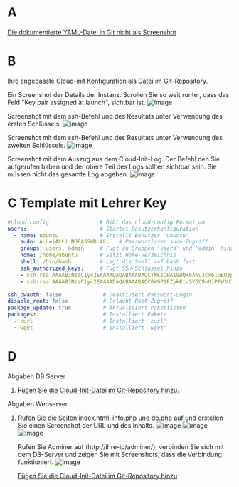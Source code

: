 # A
[Die dokumentierte YAML-Datei in Git nicht als Screenshot](https://github.com/AndrinRueeggNoser/m364Andrin/blob/main/cloud-init.yaml)

# B

[Ihre angepasste Cloud-init Konfiguration als Datei im Git-Repository.](https://github.com/AndrinRueeggNoser/m364Andrin/blob/main/cloud-init1.yaml)

Ein Screenshot der Details der Instanz. Scrollen Sie so weit runter, dass das Feld "Key pair assigned at launch", sichtbar ist.
![image](https://github.com/user-attachments/assets/b1339de6-b48a-471a-a802-d112eacda235)

Screenshot mit dem ssh-Befehl und des Resultats unter Verwendung des ersten Schlüssels.
![image](https://github.com/user-attachments/assets/1e2e20da-1502-4b8f-91c2-e2d97f243b60)

Screenshot mit dem ssh-Befehl und des Resultats unter Verwendung des zweiten Schlüssels.
![image](https://github.com/user-attachments/assets/036990fd-03a1-4ce8-9343-48eafffcc689)


Screenshot mit dem Auszug aus dem Cloud-Init-Log. Der Befehl den Sie aufgerufen haben und der obere Teil des Logs sollten sichtbar sein. Sie müssen nicht das gesamte Log abgeben.
![image](https://github.com/user-attachments/assets/c4104570-a171-4972-9178-2e8e40a0ef78)

# C Template mit Lehrer Key

``` yaml
#cloud-config                # Gibt das cloud-config Format an
users:                       # Startet Benutzerkonfiguration
  - name: ubuntu             # Erstellt Benutzer 'ubuntu'
    sudo: ALL=(ALL) NOPASSWD:ALL   # Passwortloser sudo-Zugriff
    groups: users, admin     # Fügt zu Gruppen 'users' und 'admin' hinzu
    home: /home/ubuntu       # Setzt Home-Verzeichnis
    shell: /bin/bash         # Legt die Shell auf bash fest
    ssh_authorized_keys:     # Fügt SSH-Schlüssel hinzu
    - ssh-rsa AAAAB3NzaC1yc2EAAAADAQABAAABAQCYMKzOHA19DQ+bANuJcx61uEUzpK90N3hluIyszAndXqHEp3e3eYWpfA05veCKpiPpcZSoBYXK7wZ/3N6N/SEQaXGiytP5cPXaJzh4RAZ9OaVE1z9dQqfytZTsNeWyYvsWkCRhTQJFZ41D1EyjhUj0vREDaQu5UHoyyt2efmVAlMBAKAz9D07dtnL9AU/q0j6MXriHyHdbww3MQ8hvsmhWL5FLskJ6/udvjNKwXAPyO0i3Ro5vUlMb5S7AV4Rh/meId9vT3iRccqreovky++BNgJxI/K/ygUW43OecSt9ZE9yIt3D0SC8AJpbwCLOLrSQkMh5gzRMtTzMN31LjV+Ud aws-key     # Öffentlicher SSH-Schlüssel
    - ssh-rsa AAAAB3NzaC1yc2EAAAADAQABAAABAQC0WGP1EZykEtv5YGC9nMiPFW3U3DmZNzKFO5nEu6uozEHh4jLZzPNHSrfFTuQ2GnRDSt+XbOtTLdcj26+iPNiFoFha42aCIzYjt6V8Z+SQ9pzF4jPPzxwXfDdkEWylgoNnZ+4MG1lNFqa8aO7F62tX0Yj5khjC0Bs7Mb2cHLx1XZaxJV6qSaulDuBbLYe8QUZXkMc7wmob3PM0kflfolR3LE7LResIHWa4j4FL6r5cQmFlDU2BDPpKMFMGUfRSFiUtaWBNXFOWHQBC2+uKmuMPYP4vJC9sBgqMvPN/X2KyemqdMvdKXnCfrzadHuSSJYEzD64Cve5Zl9yVvY4AqyBD aws-key  #Lehrer Schlüssel

ssh_pwauth: false             # Deaktiviert Passwort-Login
disable_root: false           # Erlaubt Root-Zugriff
package_update: true          # Aktualisiert Paketlisten
packages:                     # Installiert Pakete
  - curl                      # Installiert 'curl'
  - wget                      # Installiert 'wget'
```

# D
Abgaben DB Server
1. [Fügen Sie die Cloud-Init-Datei im Git-Repository hinzu.](https://github.com/AndrinRueeggNoser/m364Andrin/blob/main/cloud-init-db.yaml)
   
Abgaben Webserver
1. Rufen Sie die Seiten index.html, info.php und db.php auf und erstellen Sie einen Screenshot der URL und des Inhalts.
    ![image](https://github.com/user-attachments/assets/7be09344-81f2-4069-acb7-ba48609a4f9e)
    ![image](https://github.com/user-attachments/assets/e55b3441-f9a8-4132-8615-529d1e9a3590)
    ![image](https://github.com/user-attachments/assets/41e71d24-bf36-4c0b-8415-d8c3eb88e71c)


   
   Rufen Sie Adminer auf  (http://ihre-ip/adminer/), verbinden Sie sich mit dem DB-Server und zeigen Sie mit Screenshots, dass die Verbindung funktioniert.
   ![image](https://github.com/user-attachments/assets/fdc9b5eb-62cd-463a-ad52-753c2ae41114)

   
   [Fügen Sie die Cloud-Init-Datei im Git-Repository hinzu](https://github.com/AndrinRueeggNoser/m364Andrin/blob/main/cloud-init-web.yaml)

